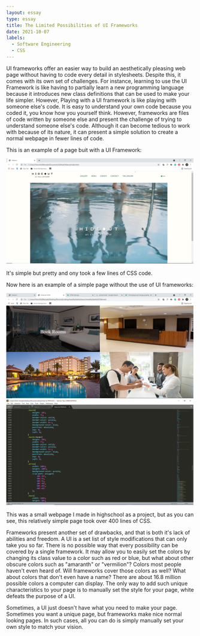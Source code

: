 ```yaml
---
layout: essay
type: essay
title: The Limited Possibilities of UI Frameworks
date: 2021-10-07
labels:
  - Software Engineering
  - CSS
---
```

<p>
UI frameworks offer an easier way to build an aesthetically pleasing web page without having to code every detail in stylesheets. 
Despite this, it comes with its own set of challenges. For instance, learning to use the UI Framework is like having to partially 
learn a new programming language because it introduces new class definitions that can be used to make your life simpler. However, 
Playing with a UI framework is like playing with someone else's code. It is easy to understand your own code because you coded it, 
you know how you yourself think. However, frameworks are files of code written by someone else and present the challenge of trying 
to understand someone else's code. Although it can become tedious to work with because of its nature, it can present a simple 
solution to create a normal webpage in fewer lines of code.

This is an example of a page buit with a UI Framework:
  
</p>
<img style="width: 500px" src="https://raw.githubusercontent.com/tkansaki/tkansaki.github.io/master/images/Screenshot%20(12).png">
<p>
  
It's simple but pretty and ony took a few lines of CSS code.

Now here is an example of a simple page without the use of UI frameworks:
  
</p>
<img style="width: 500px" src="https://raw.githubusercontent.com/tkansaki/tkansaki.github.io/master/images/Screenshot%20(14).png">
<img style="width: 500px" src="https://raw.githubusercontent.com/tkansaki/tkansaki.github.io/master/images/Screenshot%20(13).png">
<p>
  
This was a small webpage I made in highschool as a project, but as you can see, this relatively simple page took over 400 lines of CSS.
  
Frameworks present another set of drawbacks, and that is both it's lack of abilities and freedom. A UI is a set list of style 
modifications that can only take you so far. There is no possible way that every possibility can be covered by a single framework. 
It may allow you to easily set the colors by changing its class value to a color such as red or blue, but what about other obscure 
colors such as "amaranth" or "vermilion"? Colors most people haven't even heard of. Will frameworks cover those colors as well? What 
about colors that don't even have a name? There are about 16.8 million possible colors a computer can display. The only way to add 
such unique characteristics to your page is to manually set the style for your page, white defeats the purpose of a UI. 

Sometimes, a UI just doesn't have what you need to make your page. Sometimes you want a unique page, but frameworks make nice normal 
looking pages. In such cases, all you can do is simply manually set your own style to match your vision.
</p>
